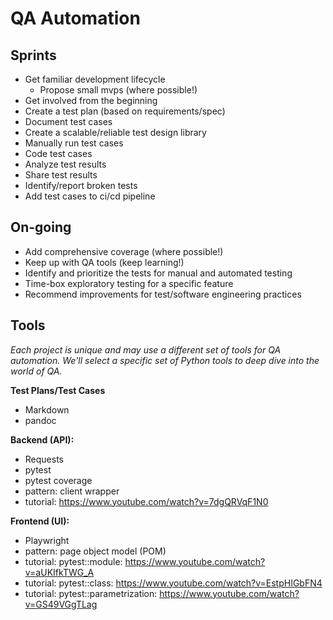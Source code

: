 # QA Automation

## Sprints
- Get familiar development lifecycle
  - Propose small mvps (where possible!)
- Get involved from the beginning
- Create a test plan (based on requirements/spec)
- Document test cases
- Create a scalable/reliable test design library
- Manually run test cases
- Code test cases
- Analyze test results
- Share test results
- Identify/report broken tests
- Add test cases to ci/cd pipeline

## On-going
- Add comprehensive coverage (where possible!)
- Keep up with QA tools (keep learning!)
- Identify and prioritize the tests for manual and automated testing
- Time-box exploratory testing for a specific feature
- Recommend improvements for test/software engineering practices

## Tools
_Each project is unique and may use a different set of tools for QA automation._
_We'll select a specific set of Python tools to deep dive into the world of QA._

**Test Plans/Test Cases**
- Markdown
- pandoc

**Backend (API):**
- Requests
- pytest
- pytest coverage
- pattern: client wrapper
- tutorial: https://www.youtube.com/watch?v=7dgQRVqF1N0

**Frontend (UI):**
- Playwright
- pattern: page object model (POM)
- tutorial: pytest::module: https://www.youtube.com/watch?v=aUKIfkTWG_A
- tutorial: pytest::class: https://www.youtube.com/watch?v=EstpHIGbFN4
- tutorial: pytest::parametrization: https://www.youtube.com/watch?v=GS49VGgTLag

